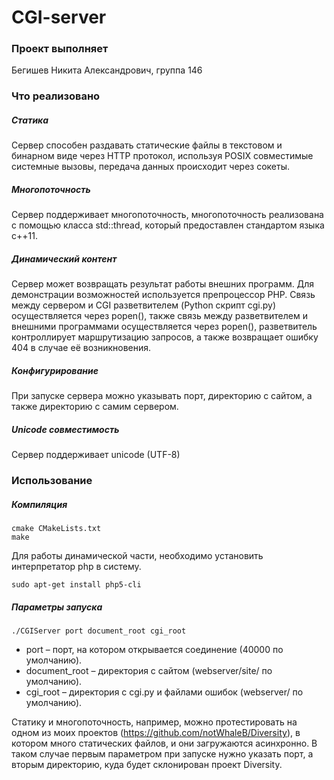 # CGI-server

### Проект выполняет
Бегишев Никита Александрович, группа 146

### Что реализовано
##### Статика
Сервер способен раздавать статические файлы в текстовом и бинарном виде через HTTP протокол, используя POSIX совместимые системные вызовы, передача данных происходит через сокеты.

##### Многопоточность
Сервер поддерживает многопоточность, многопоточность реализована с помощью класса std::thread, который предоставлен стандартом языка c++11.

##### Динамический контент
Сервер может возвращать результат работы внешних программ. Для демонстрации возможностей используется препроцессор PHP. Связь между сервером и CGI разветвителем (Python скрипт cgi.py) осуществляется через popen(), также связь между разветвителем и внешними программами осуществляется через popen(), разветвитель контроллирует маршрутизацию запросов, а также возвращает ошибку 404 в случае её возникновения.

##### Конфигурирование
При запуске сервера можно указывать порт, директорию с сайтом, а также директорию с самим сервером.

##### Unicode совместимость
Сервер поддерживает unicode (UTF-8)


### Использование

##### Компиляция
```
cmake CMakeLists.txt
make
```
Для работы динамической части, необходимо установить интерпретатор php в систему.
```
sudo apt-get install php5-cli
```

##### Параметры запуска
```
./CGIServer port document_root cgi_root
```
* port – порт, на котором открывается соединение (40000 по умолчанию).
* document_root – директория с сайтом (webserver/site/ по умолчанию).
* cgi_root – директория с cgi.py и файлами ошибок (webserver/ по умолчанию).

Статику и многопоточность, например, можно протестировать на одном из моих проектов (https://github.com/notWhaleB/Diversity), в котором много статических файлов, и они загружаются асинхронно. В таком случае первым параметром при запуске нужно указать порт, а вторым директорию, куда будет склонирован проект Diversity.

